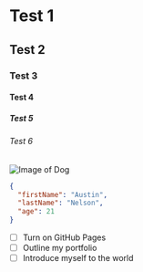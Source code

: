 # Test 1
## Test 2
### Test 3
#### Test 4
##### Test 5
###### Test 6

![Image of Dog](https://cdn.britannica.com/79/232779-050-6B0411D7/German-Shepherd-dog-Alsatian.jpg) 

```json
{
  "firstName": "Austin",
  "lastName": "Nelson",
  "age": 21
}
```

- [ ] Turn on GitHub Pages
- [ ] Outline my portfolio
- [ ] Introduce myself to the world
